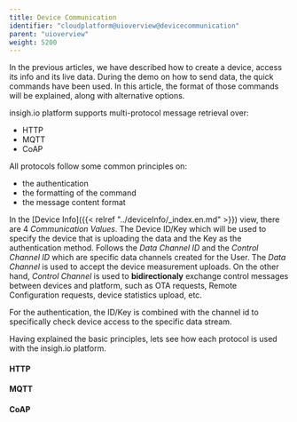 ```yaml
---
title: Device Communication
identifier: "cloudplatform@uioverview@devicecommunication"
parent: "uioverview"
weight: 5200
---
```


In the previous articles, we have described how to create a device, access its info and its live data. During the demo on how to send data, the quick commands have been used. In this article, the format of those commands will be explained, along with alternative options.

insigh.io platform supports multi-protocol message retrieval over:
* HTTP
* MQTT
* CoAP

All protocols follow some common principles on:
* the authentication
* the formatting of the command
* the message content format

In the [Device Info]({{< relref "../deviceInfo/_index.en.md" >}}) view, there are 4 _Communication Values_. The Device ID/Key which will be used to specify the device that is uploading the data and the Key as the authentication method. Follows the _Data Channel ID_ and the _Control Channel ID_ which are specific data channels created for the User. The _Data Channel_ is used to accept the device measurement uploads. On the other hand, _Control Channel_ is used to __bidirectionaly__ exchange control messages between devices and platform, such as OTA requests, Remote Configuration requests, device statistics upload, etc. 

For the authentication, the ID/Key is combined with the channel id to specifically check device access to the specific data stream.

Having explained the basic principles, lets see how each protocol is used with the insigh.io platform. 

#### HTTP

#### MQTT

#### CoAP
